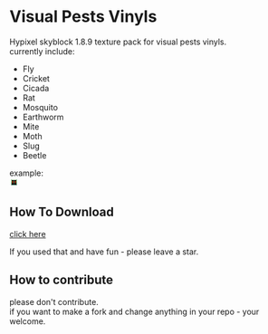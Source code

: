 # Visual Pests Vinyls #
Hypixel skyblock 1.8.9 texture pack for visual pests vinyls.  
currently include:  
- Fly
- Cricket
- Cicada
- Rat
- Mosquito
- Earthworm
- Mite
- Moth
- Slug
- Beetle

example:  
![Fly Vinyl](./assets/minecraft/mcpatcher/cit/pests%20vinyls/fly_vinyl.png) 

## How To Download ##
[click here](https://github.com/ronvakninja/visual-pests-vinyls/archive/refs/heads/master.zip)


If you used that and have fun -  please leave a star.

## How to contribute ##
please don't contribute.  
if you want to make a fork and change anything in your repo - your welcome.
